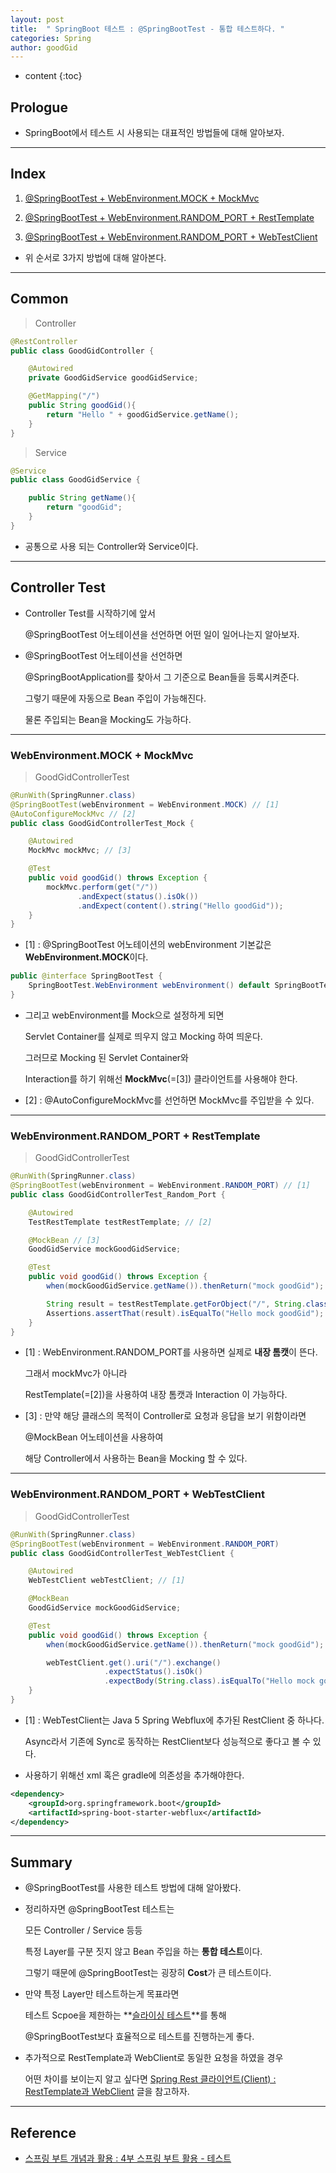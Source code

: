 ```yaml
---
layout: post
title:  " SpringBoot 테스트 : @SpringBootTest - 통합 테스트하다. "
categories: Spring
author: goodGid
---
```

* content
{:toc}

## Prologue

* SpringBoot에서 테스트 시 사용되는 대표적인 방법들에 대해 알아보자.

---

## Index

1. [@SpringBootTest + WebEnvironment.MOCK + MockMvc]({{site.url}}/Spring/#webenvironmentmock--mockmvc)

2. [@SpringBootTest + WebEnvironment.RANDOM_PORT + RestTemplate]({{site.url}}/Spring/#webenvironmentrandom_port--resttemplate)

3. [@SpringBootTest + WebEnvironment.RANDOM_PORT + WebTestClient]({{site.url}}/Spring/#webenvironmentrandom_port--webtestclient)

* 위 순서로 3가지 방법에 대해 알아본다.



---

## Common

> Controller

``` java
@RestController
public class GoodGidController {

    @Autowired
    private GoodGidService goodGidService;

    @GetMapping("/")
    public String goodGid(){
        return "Hello " + goodGidService.getName();
    }
}
```

> Service

``` java
@Service
public class GoodGidService {

    public String getName(){
        return "goodGid";
    }
}
```

* 공통으로 사용 되는 Controller와 Service이다.


---

## Controller Test

* Controller Test를 시작하기에 앞서

  @SpringBootTest 어노테이션을 선언하면 어떤 일이 일어나는지 알아보자.

* @SpringBootTest 어노테이션을 선언하면

  @SpringBootApplication를 찾아서 그 기준으로 Bean들을 등록시켜준다.

  그렇기 때문에 자동으로 Bean 주입이 가능해진다.

  물론 주입되는 Bean을 Mocking도 가능하다.

---

### WebEnvironment.MOCK + MockMvc

> GoodGidControllerTest

``` java
@RunWith(SpringRunner.class)
@SpringBootTest(webEnvironment = WebEnvironment.MOCK) // [1]
@AutoConfigureMockMvc // [2]
public class GoodGidControllerTest_Mock {

    @Autowired
    MockMvc mockMvc; // [3]

    @Test
    public void goodGid() throws Exception {
        mockMvc.perform(get("/"))
               .andExpect(status().isOk())
               .andExpect(content().string("Hello goodGid"));
    }
}
```

* [1] : @SpringBootTest 어노테이션의 webEnvironment 기본값은 **WebEnvironment.MOCK**이다.

``` java
public @interface SpringBootTest {
    SpringBootTest.WebEnvironment webEnvironment() default SpringBootTest.WebEnvironment.MOCK;
}
```

* 그리고 webEnvironment를 Mock으로 설정하게 되면

  Servlet Container를 실제로 띄우지 않고 Mocking 하여 띄운다.

  그러므로 Mocking 된 Servlet Container와 
  
  Interaction를 하기 위해선 **MockMvc**(=[3]) 클라이언트를 사용해야 한다.

* [2] : @AutoConfigureMockMvc를 선언하면 MockMvc를 주입받을 수 있다.


    


---

### WebEnvironment.RANDOM_PORT + RestTemplate

> GoodGidControllerTest

``` java
@RunWith(SpringRunner.class)
@SpringBootTest(webEnvironment = WebEnvironment.RANDOM_PORT) // [1]
public class GoodGidControllerTest_Random_Port {

    @Autowired
    TestRestTemplate testRestTemplate; // [2]

    @MockBean // [3]
    GoodGidService mockGoodGidService;

    @Test
    public void goodGid() throws Exception {
        when(mockGoodGidService.getName()).thenReturn("mock goodGid");

        String result = testRestTemplate.getForObject("/", String.class);
        Assertions.assertThat(result).isEqualTo("Hello mock goodGid");
    }
}
```


* [1] : WebEnvironment.RANDOM_PORT를 사용하면 실제로 **내장 톰캣**이 뜬다.

  그래서 mockMvc가 아니라
  
  RestTemplate(=[2])을 사용하여 내장 톰캣과 Interaction 이 가능하다.

* [3] : 만약 해당 클래스의 목적이 Controller로 요청과 응답을 보기 위함이라면

  @MockBean 어노테이션을 사용하여 

  해당 Controller에서 사용하는 Bean을 Mocking 할 수 있다.


---


### WebEnvironment.RANDOM_PORT + WebTestClient


> GoodGidControllerTest

``` java
@RunWith(SpringRunner.class)
@SpringBootTest(webEnvironment = WebEnvironment.RANDOM_PORT)
public class GoodGidControllerTest_WebTestClient {

    @Autowired
    WebTestClient webTestClient; // [1]

    @MockBean
    GoodGidService mockGoodGidService;

    @Test
    public void goodGid() throws Exception {
        when(mockGoodGidService.getName()).thenReturn("mock goodGid");

        webTestClient.get().uri("/").exchange()
                     .expectStatus().isOk()
                     .expectBody(String.class).isEqualTo("Hello mock goodGid");
    }
}
```

* [1] : WebTestClient는 Java 5 Spring Webflux에 추가된 RestClient 중 하나다.

  Async라서 기존에 Sync로 동작하는 RestClient보다 성능적으로 좋다고 볼 수 있다.

* 사용하기 위해선 xml 혹은 gradle에 의존성을 추가해야한다.

``` xml
<dependency>
    <groupId>org.springframework.boot</groupId>
    <artifactId>spring-boot-starter-webflux</artifactId>
</dependency>
```



---

## Summary

* @SpringBootTest를 사용한 테스트 방법에 대해 알아봤다.

* 정리하자면 @SpringBootTest 테스트는

  모든 Controller / Service 등등 
  
  특정 Layer를 구분 짓지 않고 Bean 주입을 하는 **통합 테스트**이다.

  그렇기 때문에 @SpringBootTest는 굉장히 **Cost**가 큰 테스트이다.

* 만약 특정 Layer만 테스트하는게 목표라면 

  테스트 Scpoe을 제한하는 **[슬라이싱 테스트]({{site.url}}/Spring-Test-Slice-Test/)**를 통해

  @SpringBootTest보다 효율적으로 테스트를 진행하는게 좋다.

* 추가적으로 RestTemplate과 WebClient로 동일한 요청을 하였을 경우

  어떤 차이를 보이는지 알고 싶다면 [Spring Rest 클라이언트(Client) : RestTemplate과 WebClient]({{site.url}}/Spring-Rest-Client-RestTemplate-And-WebClient) 글을 참고하자.

  
  
---

## Reference

* [스프링 부트 개념과 활용 : 4부 스프링 부트 활용 - 테스트](https://www.inflearn.com/course/%EC%8A%A4%ED%94%84%EB%A7%81%EB%B6%80%ED%8A%B8)